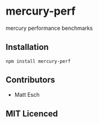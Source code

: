 # mercury-perf

mercury performance benchmarks

## Installation

`npm install mercury-perf`

## Contributors

 - Matt Esch

## MIT Licenced
